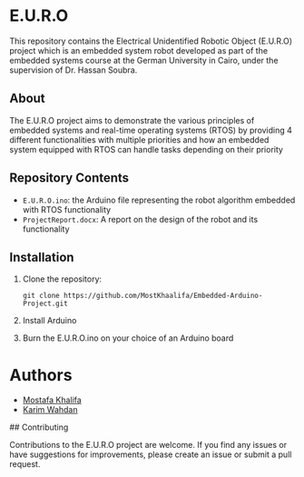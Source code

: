 # E.U.R.O

This repository contains the Electrical Unidentified Robotic Object (E.U.R.O) project 
which is an embedded system robot developed as part of the embedded systems course at the German University in Cairo, under the supervision of Dr. Hassan Soubra. 

## About

The E.U.R.O project aims to demonstrate the various principles of embedded systems and real-time operating systems (RTOS) by providing 4 different functionalities with multiple priorities and how an embedded system equipped with RTOS can handle tasks depending on their priority   

## Repository Contents

- `E.U.R.O.ino`: the Arduino file representing the robot algorithm embedded with RTOS functionality
- `ProjectReport.docx`: A report on the design of the robot and its functionality 


## Installation

1. Clone the repository:
   ```
   git clone https://github.com/MostKhaalifa/Embedded-Arduino-Project.git
   ```

2. Install Arduino
   
3. Burn the E.U.R.O.ino on your choice of an Arduino board 
<h1>Authors</h1>
<ul>
  <li><a href="https://github.com/MostKhalifa">Mostafa Khalifa</a></li>
  <li><a href="https://github.com/karim-walid-wahdan">Karim Wahdan</a></li>
</ul>
## Contributing

Contributions to the E.U.R.O project are welcome. If you find any issues or have suggestions for improvements, please create an issue or submit a pull request.

